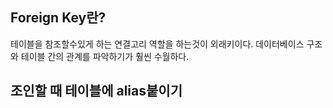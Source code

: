 ## Foreign Key란?
테이블을 참조할수있게 하는 연결고리 역할을 하는것이 외래키이다.
데이터베이스 구조와 테이블 간의 관계를 파악하기가 훨씬 수월하다.

## 조인할 때 테이블에 alias붙이기
